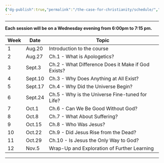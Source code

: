 ```yaml
---
{"dg-publish":true,"permalink":"/the-case-for-christianity/schedule/","noteIcon":""}
---
```


---

**Each session will be on a Wednesday evening from 6:00pm to 7:15 pm.**

| Week | Date    | Topic                                              |
| ---- | ------- | -------------------------------------------------- |
| 1    | Aug.20  | Introduction to the course                         |
| 2    | Aug.27  | Ch.1 - What is Apologetics?                        |
| 3    | Sept.3  | Ch.2 - What Difference Does it Make if God Exists? |
| 4    | Sept.10 | Ch.3 - Why Does Anything at All Exist?             |
| 5    | Sept.17 | Ch.4 - Why Did the Universe Begin?                 |
| 6    | Sept.24 | Ch.5 - Why is the Universe Fine-tuned for Life?    |
| 7    | Oct.1   | Ch.6 - Can We Be Good Without God?                 |
| 8    | Oct.8   | Ch.7 - What About Suffering?                       |
| 9    | Oct.15  | Ch.8 - Who Was Jesus?                              |
| 10   | Oct.22  | Ch.9 - Did Jesus Rise from the Dead?               |
| 11   | Oct.29  | Ch.10 - Is Jesus the Only Way to God?              |
| 12   | Nov.5   | Wrap-Up and Exploration of Further Learning        |

---